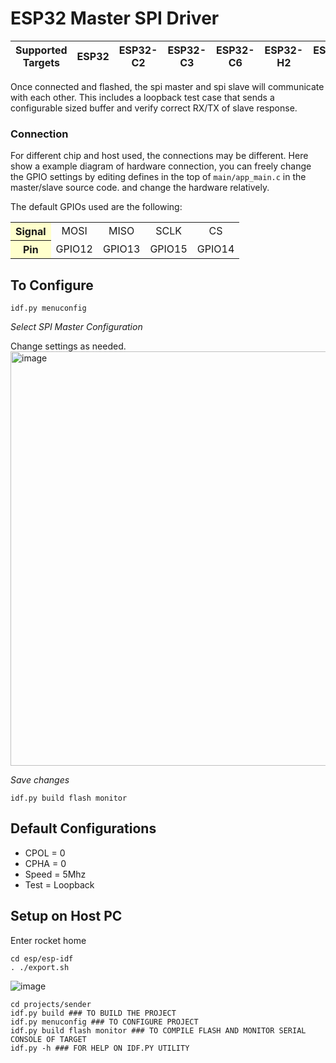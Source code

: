 # ESP32 Master SPI Driver
| Supported Targets | ESP32 | ESP32-C2 | ESP32-C3 | ESP32-C6 | ESP32-H2 | ESP32-P4 | ESP32-S2 | ESP32-S3 |
| ----------------- | ----- | -------- | -------- | -------- | -------- | -------- | -------- | -------- |

Once connected and flashed, the spi master and spi slave will communicate with each other. This includes a loopback test case that sends a configurable sized buffer and verify correct RX/TX of slave response.




### Connection
For different chip and host used, the connections may be different. Here show a example diagram of hardware connection, you can freely change the GPIO settings by editing defines in the top of `main/app_main.c` in the master/slave source code. and change the hardware relatively.

The default GPIOs used are the following:

<table>
<tr align="middle">
<th bgcolor=#ffffcc>Signal</th>  <td>MOSI</td> <td>MISO</td> <td>SCLK</td> <td>CS</td>
</tr>
<tr align="middle">
<th bgcolor=#ffffcc>Pin</th> <td>GPIO12</td> <td>GPIO13</td> <td>GPIO15</td> <td>GPIO14</td>
</tr>
</table>

## To Configure

```idf.py menuconfig```

*Select SPI Master Configuration*

Change settings as needed. 
<img width="663" alt="image" src="https://github.com/riverdale-soc/sender/assets/68623356/29cced12-5cbb-4ab5-ac8e-845c4469486a">

*Save changes*

```idf.py build flash monitor```

## Default Configurations
* CPOL = 0
* CPHA = 0
* Speed = 5Mhz
* Test = Loopback


## Setup on Host PC
Enter rocket home
```
cd esp/esp-idf
. ./export.sh
```
![image](https://github.com/riverdale-soc/sender/assets/68623356/abcd5f1d-62a4-45fc-888b-ffed544a2bd6)


```
cd projects/sender
idf.py build ### TO BUILD THE PROJECT
idf.py menuconfig ### TO CONFIGURE PROJECT
idf.py build flash monitor ### TO COMPILE FLASH AND MONITOR SERIAL CONSOLE OF TARGET
idf.py -h ### FOR HELP ON IDF.PY UTILITY
```




